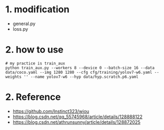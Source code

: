 
# 1. modification

- general.py
- loss.py

# 2. how to use 

``` shell
# my practice is train_aux
python train_aux.py --workers 8 --device 0 --batch-size 16 --data data/coco.yaml --img 1280 1280 --cfg cfg/training/yolov7-w6.yaml --weights '' --name yolov7-w6 --hyp data/hyp.scratch.p6.yaml
```

# 2. Reference

- https://github.com/Instinct323/wiou
- https://blog.csdn.net/qq_55745968/article/details/128888122
- https://blog.csdn.net/athrunsunny/article/details/128872025

